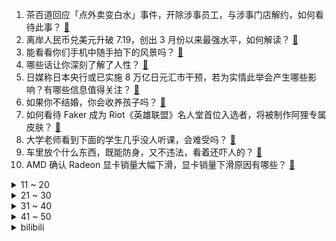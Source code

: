 1. 茶百道回应「点外卖变白水」事件，开除涉事员工，与涉事门店解约，如何看待此事？ [:link:](https://www.zhihu.com/question/654857080)
2. 离岸人民币兑美元升破 7.19，创出 3 月份以来最强水平，如何解读？ [:link:](https://www.zhihu.com/question/654842858)
3. 能看看你们手机中随手拍下的风景吗？ [:link:](https://www.zhihu.com/question/647814334)
4. 哪些话让你深刻了解了人性？ [:link:](https://www.zhihu.com/question/654422159)
5. 日媒称日本央行或已实施 8 万亿日元汇市干预，若为实情此举会产生哪些影响？有哪些信息值得关注？ [:link:](https://www.zhihu.com/question/654886309)
6. 如果你不结婚，你会收养孩子吗？ [:link:](https://www.zhihu.com/question/653956359)
7. 如何看待 Faker 成为 Riot《英雄联盟》名人堂首位入选者，将被制作阿狸专属皮肤？ [:link:](https://www.zhihu.com/question/654853411)
8. 大学老师看到下面的学生几乎没人听课，会难受吗？ [:link:](https://www.zhihu.com/question/654487679)
9. 车里放个什么东西，既能防身，又不违法，看着还吓人的？ [:link:](https://www.zhihu.com/question/632563155)
10. AMD 确认 Radeon 显卡销量大幅下滑，显卡销量下滑原因有哪些？ [:link:](https://www.zhihu.com/question/654760839)
<details>
<summary>11 ~ 20</summary>

11. 怎样释怀自己以前的苦难人生? [:link:](https://www.zhihu.com/question/654619471)
12. 你有哪些摘抄过最优美的短语或诗句？ [:link:](https://www.zhihu.com/question/654843259)
13. 青海多地大风降雪数百车辆滞留，交警部门连夜清理积雪上千人被安置，目前情况如何？有哪些信息值得关注？ [:link:](https://www.zhihu.com/question/654878468)
14. 躺平一年后，找工作面试如何回答雇主：你干什么去了？ [:link:](https://www.zhihu.com/question/654134898)
15. 有什么正能量的励志句子分享？ [:link:](https://www.zhihu.com/question/650569264)
16. 有哪些含有"梦”字的诗句？ [:link:](https://www.zhihu.com/question/598605536)
17. 如何评价姚晓峰导演，童瑶、张新成主演的电视剧《微暗之火》？ [:link:](https://www.zhihu.com/question/654187595)
18. 2024 季中冠军赛 T1 2:0 FLY 晋级胜败分组赛，如何评价这场比赛？ [:link:](https://www.zhihu.com/question/654857533)
19. 2024年，《原神》还存在哪些严重拖累玩家游玩体验的机制需要改进？ [:link:](https://www.zhihu.com/question/654874539)
20. 五一假期为了吃你都去了哪里，吃到了哪些好吃的美食？可以分享下照片吗？ [:link:](https://www.zhihu.com/question/652240642)
</details>
<details>
<summary>21 ~ 30</summary>

21. 带父母外出旅行总是摩擦不断，有没有什么高情商的沟通技巧「哄好」二老？ [:link:](https://www.zhihu.com/question/653430268)
22. 为什么在任何领域都能用数据进行说明论证，而在nba里就被称为excel？ [:link:](https://www.zhihu.com/question/598072727)
23. 23-24 赛季英超切尔西 2:0 热刺，如何评价这场比赛？ [:link:](https://www.zhihu.com/question/654810319)
24. 福建海警位金门附近海域依法开展常态执法巡查，哪些信息值得关注？ [:link:](https://www.zhihu.com/question/654845981)
25. 老公很逗是怎样的体验? [:link:](https://www.zhihu.com/question/39642508)
26. NBA23-24赛季，季后赛第二轮，掘金碰森林狼，谁将胜出？ [:link:](https://www.zhihu.com/question/654752333)
27. 电影《九龙城寨之围城》中有哪些让人细思恐极的细节？ [:link:](https://www.zhihu.com/question/654626473)
28. 成为父母后，你和孩子一起做过哪些曾经没有尝试过的事情？ [:link:](https://www.zhihu.com/question/653432749)
29. 除了吵架以外，不想和男朋友说话怎么办? [:link:](https://www.zhihu.com/question/651400797)
30. WTT沙特大满贯赛签表已出，有什么精彩看点值得关注？ [:link:](https://www.zhihu.com/question/654803432)
</details>
<details>
<summary>31 ~ 40</summary>

31. 2024 季中冠军赛 TES 2:1 击败 FNC 晋级胜败分组赛，如何评价这场比赛？ [:link:](https://www.zhihu.com/question/654867744)
32. 可以分享一张你相册里天空的照片吗？ [:link:](https://www.zhihu.com/question/647127430)
33. 嫦娥六号发射任务圆满成功，开启月球背面采样返回之旅，此次任务还有哪些看点？ [:link:](https://www.zhihu.com/question/654834175)
34. 那些动漫人物的死亡场景让你觉得过于搞笑和生草？ [:link:](https://www.zhihu.com/question/435629734)
35. 梅大高速 4 月底刚完成安全隐患排查，造成此次事故有哪些因素？该如何警惕？ [:link:](https://www.zhihu.com/question/654776117)
36. galgame剧情有什么常见的雷点？ [:link:](https://www.zhihu.com/question/653263131)
37. 你喜欢的文案都有哪些？ [:link:](https://www.zhihu.com/question/654765509)
38. 上海推出商品住房「以旧换新」活动，首批参与房企 20 多家、中介机构近 10 家，将带来哪些影响？ [:link:](https://www.zhihu.com/question/654838971)
39. 玛丽莲梦露真的非常漂亮吗？ [:link:](https://www.zhihu.com/question/340362816)
40. 广东肇庆宣布未来商品房将按住房套内面积计价宣传销售，是否会在其他城市推广？对现在的二手市场将有何影响？ [:link:](https://www.zhihu.com/question/654846418)
</details>
<details>
<summary>41 ~ 50</summary>

41. 能分享一下你手机里的花吗？ [:link:](https://www.zhihu.com/question/649413515)
42. 23-24 赛季 NBA雄鹿 98:120 步行者，如何评价这场比赛？ [:link:](https://www.zhihu.com/question/654824535)
43. 内心强大很重要吗？ [:link:](https://www.zhihu.com/question/654622041)
44. 文笔挑战，“花自飘零水自流”，_____________，后一句或整首诗词你会怎么接? [:link:](https://www.zhihu.com/question/654755946)
45. 5 月 3 日上午太阳爆发强耀斑，对我国上空电离层产生影响，形成太阳耀斑的原理是什么？会带来什么影响？ [:link:](https://www.zhihu.com/question/654851790)
46. 为什么蹭课会被老师赶出来？ [:link:](https://www.zhihu.com/question/355822061)
47. 蜜蜂蜇人后一定会死掉吗？它自己知道蜇人后可能会死掉吗？ [:link:](https://www.zhihu.com/question/647193860)
48. 中国哪里有平原跟前拔地崛起几千米的高山？ [:link:](https://www.zhihu.com/question/654488116)
49. 高中理科有没有必要看课本？ [:link:](https://www.zhihu.com/question/630075431)
50. 如何评价《崩坏：星穹铁道》千星纪游PV：「假若有一双翅膀]？ [:link:](https://www.zhihu.com/question/654847287)
</details><details>
<summary>bilibili</summary>

</details>